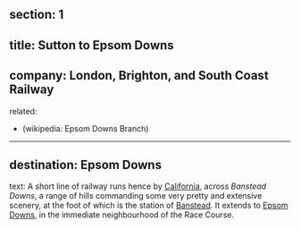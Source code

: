 ﻿section: 1
----
title: Sutton to Epsom Downs
----
company: London, Brighton, and South Coast Railway
----
related:
- (wikipedia: Epsom Downs Branch)
----
destination: Epsom Downs
----
text: A short line of railway runs hence by [California](/stations/california), across *Banstead Downs*, a range of hills commanding some very pretty and extensive scenery, at the foot of which is the station of [Banstead](/stations/banstead). It extends to [Epsom Downs](/stations/epsom-downs), in the immediate neighbourhood of the Race Course.
